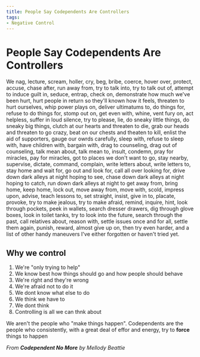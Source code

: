 ```yaml
---
title: People Say Codependents Are Controllers
tags:
- Negative Control
---
```

# People Say Codependents Are Controllers
We nag, lecture, scream, holler, cry, beg, bribe, coerce, hover over, protect, accuse, chase after, run away from, try to talk into, try to talk out of, attempt to induce guilt in, seduce, entrap, check on, demonstrate how much we've been hurt, hurt people in return so they'll known how it feels, threaten to hurt ourselves, whip power plays on, deliver ultimatums to, do things for, refuse to do things for, stomp out on, get even with, whine, vent fury on, act helpless, suffer in loud silence, try to please, lie, do sneaky little things, do sneaky big things, clutch at our hearts and threaten to die, grab our heads and threaten to go crazy, beat on our chests and theaten to kill, enlist the aid of supporters, gauge our owrds carefully, sleep with, refuse to sleep with, have children with, bargain with, drag to counseling, drag out of counseling, talk mean about, talk mean to, insult, condemn, pray for miracles, pay for miracles, got to places we don't want to go, stay nearby, supervise, dictate, command, complain, write letters about, write letters to, stay home and wait for, go out and look for, call all over looking for, drive down dark alleys at night hoping to see, chase down dark alleys at night hoping to catch, run down dark alleys at night to get away from, bring home, keep home, lock out, move away from, move with, scold, impress upon, advise, teach lessons to, set straight, insist, give in to, placate, provoke, try to make jealous, try to make afraid, remind, inquire, hint, look through pockets, peek in wallets, search dresser drawers, dig through glove boxes, look in toilet tanks, try to look into the future, search through the past, call relatives about, reason with, settle issues once and for all, settle them again, punish, reward, almost give up on, then try even harder, and a list of other handy maneuvers I've either forgotten or haven't tried yet.

## Why we control
1. We're "only trying to help"
2. We know best how things should go and how people should behave
3. We're right and they're wrong
4. We're afraid not to do it
5. We dont know what else to do
6. We think we have to
7. We dont think
8. Controlling is all we can thnk about

We aren't the people who "make things happen". Codependents are the people who consistently, with a great deal of effor and energy, try to **force** things to happen

*From **Codependent No More** by Mellody Beattie*
